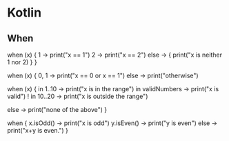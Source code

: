 # Kotlin

When
-

when (x) {
  1 -> print("x == 1")
  2 -> print("x == 2")
  else -> {
    print("x is neither 1 nor 2)
  }
}

when (x) {
  0, 1 -> print("x == 0 or x == 1")
  else -> print("otherwise")

when (x) {
  in 1..10 -> print("x is in the range")
  in validNumbers -> print("x is valid")
  ! in 10..20 -> print("x is outside the range")

  else -> print("none of the above")
}

when {
    x.isOdd() -> print("x is odd")
    y.isEven() -> print("y is even")
    else -> print("x+y is even.")
}
